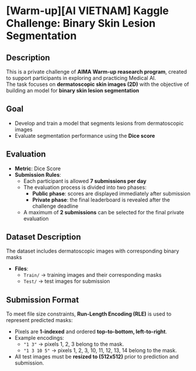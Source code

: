 # [Warm-up][AI VIETNAM] Kaggle Challenge: Binary Skin Lesion Segmentation

## Description
This is a private challenge of **AIMA Warm-up reasearch program**, created to support participants in exploring and practicing Medical AI.  
The task focuses on **dermatoscopic skin images (2D)** with the objective of building an model for **binary skin lesion segmentation**


## Goal
- Develop and train a model that segments lesions from dermatoscopic images  
- Evaluate segmentation performance using the **Dice score**


## Evaluation
- **Metric**: Dice Score 
- **Submission Rules**:
  - Each participant is allowed **7 submissions per day**
  - The evaluation process is divided into two phases:
    - **Public phase**: scores are displayed immediately after submission
    - **Private phase**: the final leaderboard is revealed after the challenge deadline
  - A maximum of **2 submissions** can be selected for the final private evaluation


## Dataset Description
The dataset includes dermatoscopic images with corresponding binary masks

- **Files**:
  - `Train/` → training images and their corresponding masks
  - `Test/` → test images for submission  





## Submission Format
To meet file size constraints, **Run-Length Encoding (RLE)** is used to represent predicted masks:  
- Pixels are **1-indexed** and ordered **top-to-bottom, left-to-right**.  
- Example encodings:
  - `"1 3"` → pixels 1, 2, 3 belong to the mask.  
  - `"1 3 10 5"` → pixels 1, 2, 3, 10, 11, 12, 13, 14 belong to the mask.  
- All test images must be **resized to (512x512)** prior to prediction and submission.  
